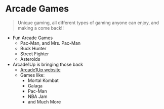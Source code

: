 # Arcade Games

> Unique gaming, all different types of gaming anyone can enjoy, and making a come back!!

* Fun Arcade Games
    * Pac-Man, and Mrs. Pac-Man
    * Buck Hunter
    * Street Fighter
    * Asteroids
* Arcade1Up is bringing those back 
    * [Arcade1Up website](https://arcade1up.com/)
    * Games like: 
        * Mortal Kombat
        * Galaga
        * Pac-Man
        * NBA Jam
        * and Much More